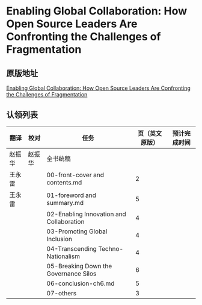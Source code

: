 # Enabling Global Collaboration: How Open Source Leaders Are Confronting the Challenges of Fragmentation

## 原版地址

[Enabling Global Collaboration: How Open Source Leaders Are Confronting the Challenges of Fragmentation](https://github.com/lfapac-open-source-evangelist/translation/blob/main/attachments/Enabling-Global-Collaboration.pdf)

## 认领列表

| 翻译 | 校对  |  任务                                                               | 页（英文原版） | 预计完成时间 |
| ----| -- | ---------------------------------------------------------------- | ------- | ------ |
| 赵振华 | 赵振华   | 全书统稿 |                                                              |         |        |
|  王永雷|   |  00-front-cover and contents.md | 2 |   |
|  王永雷|  |  01-foreword and summary.md       | 5 | |
|  |  |  02-Enabling Innovation and Collaboration       | 4 | |
|  |  |  03-Promoting Global Inclusion       | 4 | |
|  |  |  04-Transcending Techno-Nationalism       | 4  | |
|  |  |  05-Breaking Down the Governance Silos     | 6 | |
| |  |  06-conclusion-ch6.md | 5 | |
| |  |  07-others | 3 | |
